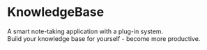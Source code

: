 # KnowledgeBase
A smart note-taking application with a plug-in system.\
Build your knowledge base for yourself - become more productive.